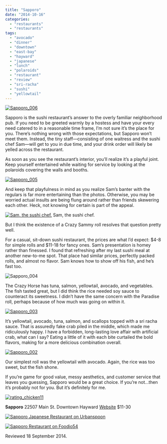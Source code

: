 ```yaml
---
title: "Sapporo"
date: "2014-10-16"
categories:
  - "restaurants"
  - "restaurants"
tags:
  - "avocado"
  - "dinner"
  - "downtown"
  - "east-bay"
  - "hayward"
  - "japanese"
  - "lunch"
  - "polaroids"
  - "restaurant"
  - "review"
  - "sri-racha"
  - "sushi"
  - "yellowtail"
---
```


[![Sapporo_006](http://s3.amazonaws.com/thegourmez-wpmedia/2014/10/Sapporo_006-500x306.jpg)](http://www.thegourmez.com/2014/10/sapporo-hayward/sapporo_006/)

Sapporo is the sushi restaurant’s answer to the overly familiar neighborhood pub. If you need to be greeted warmly by a hostess and have your every need catered to in a reasonable time frame, I’m not sure it’s the place for you. There’s nothing wrong with those expectations, but Sapporo won’t meet them. Instead, the tiny staff—consisting of one waitress and the sushi chef Sam—will get to you in due time, and your drink order will likely be yelled across the restaurant.

As soon as you see the restaurant’s interior, you’ll realize it’s a playful joint. Keep yourself entertained while waiting for service by looking at the polaroids covering the walls and booths.

[![Sapporo_005](http://s3.amazonaws.com/thegourmez-wpmedia/2014/10/Sapporo_005-500x332.jpg)](http://www.thegourmez.com/2014/10/sapporo-hayward/sapporo_005/)

And keep that playfulness in mind as you realize Sam’s banter with the regulars is far more entertaining than the photos. Otherwise, you may be worried actual insults are being flung around rather than friends skewering each other. Heck, not knowing for certain is part of the appeal.




<div class="caption">

[![Sam, the sushi chef.](http://s3.amazonaws.com/thegourmez-wpmedia/2014/10/Sapporo_001-500x367.jpg)](http://www.thegourmez.com/2014/10/sapporo-hayward/sapporo_001/) Sam, the sushi chef.</div>


But I think the existence of a Crazy Sammy roll resolves that question pretty well.

For a casual, sit-down sushi restaurant, the prices are what I’d expect: $4-8 for simple rolls and $11-18 for fancy ones. Sam’s presentation is homey rather than finessed. I found that refreshing after my last sushi meal at another new-to-me spot. That place had similar prices, perfectly packed rolls, and almost no flavor. Sam knows how to show off his fish, and he’s fast too.

![Sapporo_004](http://s3.amazonaws.com/thegourmez-wpmedia/2014/10/Sapporo_004-500x332.jpg)

The Crazy Horse has tuna, salmon, yellowtail, avocado, and vegetables. The fish tasted great, but I did think the rice needed soy sauce to counteract its sweetness. I didn’t have the same concern with the Paradise roll, perhaps because of how much was going on within it.

[![Sapporo_003](http://s3.amazonaws.com/thegourmez-wpmedia/2014/10/Sapporo_003-500x332.jpg)](http://www.thegourmez.com/2014/10/sapporo-hayward/sapporo_004/)

It’s yellowtail, avocado, tuna, salmon, and scallops topped with a sri racha sauce. That is assuredly fake crab piled in the middle, which made me ridiculously happy. I have a forbidden, long-lasting love affair with artificial crab, what can I say? Eating a little of it with each bite curtailed the bold flavors, making for a more delicious combination overall.

[![Sapporo_002](http://s3.amazonaws.com/thegourmez-wpmedia/2014/10/Sapporo_002-500x332.jpg)](http://www.thegourmez.com/2014/10/sapporo-hayward/sapporo_002/)

Our simplest roll was the yellowtail with avocado. Again, the rice was too sweet, but the fish shone.

If you’re game for good value, messy aesthetics, and customer service that leaves you guessing, Sapporo would be a great choice. If you’re not…then it’s probably not for you. But it’s definitely for me.

[![rating_chicken11](http://s3.amazonaws.com/thegourmez-wpmedia/2009/02/rating_chicken11.gif)](http://www.thegourmez.com/2009/02/barten-guestier-private-selection-merlot-2006/rating_chicken11/)

**Sapporo** 22507 Main St. Downtown Hayward [Website](http://sapporohayward.com/) $11-30

[![Sapporo Japanese Restaurant on Urbanspoon](http://www.urbanspoon.com/b/link/766592/minilink.gif)](http://www.urbanspoon.com/r/6/766592/restaurant/Sapporo-Japanese-Restaurant-Santa-Rosa)

[![Sapporo Restaurant on Foodio54](http://foodio54.com/images/badge-2-f864.jpg)](http://foodio54.com/restaurant/Hayward-CA/f864/Sapporo-Restaurant)

Reviewed 18 September 2014.
